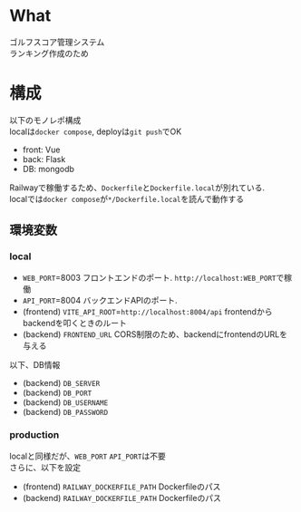 # What

ゴルフスコア管理システム  
ランキング作成のため

# 構成
以下のモノレポ構成  
localは`docker compose`, deployは`git push`でOK

- front: Vue
- back: Flask
- DB: mongodb

Railwayで稼働するため、`Dockerfile`と`Dockerfile.local`が別れている.  
localでは`docker compose`が`*/Dockerfile.local`を読んで動作する

## 環境変数

### local
- `WEB_PORT`=8003 フロントエンドのポート. `http://localhost:WEB_PORT`で稼働
- `API_PORT`=8004 バックエンドAPIのポート.
- (frontend) `VITE_API_ROOT`=`http://localhost:8004/api` frontendからbackendを叩くときのルート
- (backend) `FRONTEND_URL` CORS制限のため、backendにfrontendのURLを与える

以下、DB情報
- (backend) `DB_SERVER` 
- (backend) `DB_PORT`
- (backend) `DB_USERNAME`
- (backend) `DB_PASSWORD`


### production
localと同様だが、`WEB_PORT` `API_PORT`は不要  
さらに、以下を設定

- (frontend) `RAILWAY_DOCKERFILE_PATH` Dockerfileのパス
- (backend) `RAILWAY_DOCKERFILE_PATH` Dockerfileのパス
